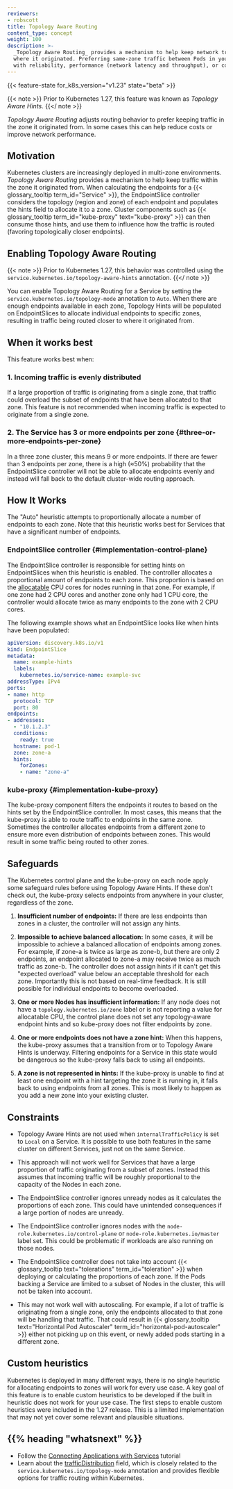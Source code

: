 ```yaml
---
reviewers:
- robscott
title: Topology Aware Routing
content_type: concept
weight: 100
description: >-
  _Topology Aware Routing_ provides a mechanism to help keep network traffic within the zone
  where it originated. Preferring same-zone traffic between Pods in your cluster can help
  with reliability, performance (network latency and throughput), or cost.
---
```



<!-- overview -->

{{< feature-state for_k8s_version="v1.23" state="beta" >}}

{{< note >}}
Prior to Kubernetes 1.27, this feature was known as _Topology Aware Hints_.
{{</ note >}}

_Topology Aware Routing_ adjusts routing behavior to prefer keeping traffic in
the zone it originated from. In some cases this can help reduce costs or improve
network performance.

<!-- body -->

## Motivation

Kubernetes clusters are increasingly deployed in multi-zone environments.
_Topology Aware Routing_ provides a mechanism to help keep traffic within the
zone it originated from. When calculating the endpoints for a {{<
glossary_tooltip term_id="Service" >}}, the EndpointSlice controller considers
the topology (region and zone) of each endpoint and populates the hints field to
allocate it to a zone. Cluster components such as {{< glossary_tooltip
term_id="kube-proxy" text="kube-proxy" >}} can then consume those hints, and use
them to influence how the traffic is routed (favoring topologically closer
endpoints).

## Enabling Topology Aware Routing

{{< note >}}
Prior to Kubernetes 1.27, this behavior was controlled using the
`service.kubernetes.io/topology-aware-hints` annotation.
{{</ note >}}

You can enable Topology Aware Routing for a Service by setting the
`service.kubernetes.io/topology-mode` annotation to `Auto`. When there are
enough endpoints available in each zone, Topology Hints will be populated on
EndpointSlices to allocate individual endpoints to specific zones, resulting in
traffic being routed closer to where it originated from.

## When it works best

This feature works best when:

### 1. Incoming traffic is evenly distributed

If a large proportion of traffic is originating from a single zone, that traffic
could overload the subset of endpoints that have been allocated to that zone.
This feature is not recommended when incoming traffic is expected to originate
from a single zone.

### 2. The Service has 3 or more endpoints per zone {#three-or-more-endpoints-per-zone}
In a three zone cluster, this means 9 or more endpoints. If there are fewer than
3 endpoints per zone, there is a high (≈50%) probability that the EndpointSlice
controller will not be able to allocate endpoints evenly and instead will fall
back to the default cluster-wide routing approach.

## How It Works

The "Auto" heuristic attempts to proportionally allocate a number of endpoints
to each zone. Note that this heuristic works best for Services that have a
significant number of endpoints.

### EndpointSlice controller {#implementation-control-plane}

The EndpointSlice controller is responsible for setting hints on EndpointSlices
when this heuristic is enabled. The controller allocates a proportional amount of
endpoints to each zone. This proportion is based on the
[allocatable](/docs/tasks/administer-cluster/reserve-compute-resources/#node-allocatable)
CPU cores for nodes running in that zone. For example, if one zone had 2 CPU
cores and another zone only had 1 CPU core, the controller would allocate twice
as many endpoints to the zone with 2 CPU cores.

The following example shows what an EndpointSlice looks like when hints have
been populated:

```yaml
apiVersion: discovery.k8s.io/v1
kind: EndpointSlice
metadata:
  name: example-hints
  labels:
    kubernetes.io/service-name: example-svc
addressType: IPv4
ports:
- name: http
  protocol: TCP
  port: 80
endpoints:
- addresses:
  - "10.1.2.3"
  conditions:
    ready: true
  hostname: pod-1
  zone: zone-a
  hints:
    forZones:
    - name: "zone-a"
```

### kube-proxy {#implementation-kube-proxy}

The kube-proxy component filters the endpoints it routes to based on the hints set by
the EndpointSlice controller. In most cases, this means that the kube-proxy is able
to route traffic to endpoints in the same zone. Sometimes the controller allocates endpoints
from a different zone to ensure more even distribution of endpoints between zones.
This would result in some traffic being routed to other zones.

## Safeguards

The Kubernetes control plane and the kube-proxy on each node apply some
safeguard rules before using Topology Aware Hints. If these don't check out,
the kube-proxy selects endpoints from anywhere in your cluster, regardless of the
zone.

1. **Insufficient number of endpoints:** If there are less endpoints than zones
   in a cluster, the controller will not assign any hints.

2. **Impossible to achieve balanced allocation:** In some cases, it will be
   impossible to achieve a balanced allocation of endpoints among zones. For
   example, if zone-a is twice as large as zone-b, but there are only 2
   endpoints, an endpoint allocated to zone-a may receive twice as much traffic
   as zone-b. The controller does not assign hints if it can't get this "expected
   overload" value below an acceptable threshold for each zone. Importantly this
   is not based on real-time feedback. It is still possible for individual
   endpoints to become overloaded.

3. **One or more Nodes has insufficient information:** If any node does not have
   a `topology.kubernetes.io/zone` label or is not reporting a value for
   allocatable CPU, the control plane does not set any topology-aware endpoint
   hints and so kube-proxy does not filter endpoints by zone.

4. **One or more endpoints does not have a zone hint:** When this happens,
   the kube-proxy assumes that a transition from or to Topology Aware Hints is
   underway. Filtering endpoints for a Service in this state would be dangerous
   so the kube-proxy falls back to using all endpoints.

5. **A zone is not represented in hints:** If the kube-proxy is unable to find
   at least one endpoint with a hint targeting the zone it is running in, it falls
   back to using endpoints from all zones. This is most likely to happen as you add
   a new zone into your existing cluster.

## Constraints

* Topology Aware Hints are not used when `internalTrafficPolicy` is set to `Local`
  on a Service. It is possible to use both features in the same cluster on different
  Services, just not on the same Service.

* This approach will not work well for Services that have a large proportion of
  traffic originating from a subset of zones. Instead this assumes that incoming
  traffic will be roughly proportional to the capacity of the Nodes in each
  zone.

* The EndpointSlice controller ignores unready nodes as it calculates the
  proportions of each zone. This could have unintended consequences if a large
  portion of nodes are unready.

* The EndpointSlice controller ignores nodes with the
  `node-role.kubernetes.io/control-plane` or `node-role.kubernetes.io/master`
  label set. This could be problematic if workloads are also running on those
  nodes.

* The EndpointSlice controller does not take into account {{< glossary_tooltip
  text="tolerations" term_id="toleration" >}} when deploying or calculating the
  proportions of each zone. If the Pods backing a Service are limited to a
  subset of Nodes in the cluster, this will not be taken into account.

* This may not work well with autoscaling. For example, if a lot of traffic is
  originating from a single zone, only the endpoints allocated to that zone will
  be handling that traffic. That could result in {{< glossary_tooltip
  text="Horizontal Pod Autoscaler" term_id="horizontal-pod-autoscaler" >}}
  either not picking up on this event, or newly added pods starting in a
  different zone.


## Custom heuristics

Kubernetes is deployed in many different ways, there is no single heuristic for
allocating endpoints to zones will work for every use case. A key goal of this
feature is to enable custom heuristics to be developed if the built in heuristic
does not work for your use case. The first steps to enable custom heuristics
were included in the 1.27 release. This is a limited implementation that may not
yet cover some relevant and plausible situations.


## {{% heading "whatsnext" %}}

* Follow the [Connecting Applications with Services](/docs/tutorials/services/connect-applications-service/) tutorial
* Learn about the
  [trafficDistribution](/docs/concepts/services-networking/service/#traffic-distribution)
  field, which is closely related to the `service.kubernetes.io/topology-mode`
  annotation and provides flexible options for traffic routing within
  Kubernetes.

